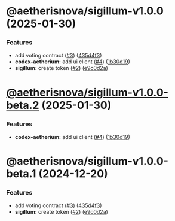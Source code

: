 # @aetherisnova/sigillum-v1.0.0 (2025-01-30)


### Features

* add voting contract ([#3](https://github.com/aetheris-nova/regimen-contractus/issues/3)) ([435d4f3](https://github.com/aetheris-nova/regimen-contractus/commit/435d4f3ce1fb51cb92f1bebda91386fd0ca1151c))
* **codex-aetherium:** add ui client ([#4](https://github.com/aetheris-nova/regimen-contractus/issues/4)) ([1b30d19](https://github.com/aetheris-nova/regimen-contractus/commit/1b30d1940baad1fb9d0d908cafad96c723af32f5))
* **sigillum:** create token ([#2](https://github.com/aetheris-nova/regimen-contractus/issues/2)) ([e9c0d2a](https://github.com/aetheris-nova/regimen-contractus/commit/e9c0d2a5284933e952561054b4c0498ee631d804))

# [@aetherisnova/sigillum-v1.0.0-beta.2](https://github.com/aetheris-nova/regimen-contractus/compare/@aetherisnova/sigillum-v1.0.0-beta.1...@aetherisnova/sigillum-v1.0.0-beta.2) (2025-01-30)


### Features

* **codex-aetherium:** add ui client ([#4](https://github.com/aetheris-nova/regimen-contractus/issues/4)) ([1b30d19](https://github.com/aetheris-nova/regimen-contractus/commit/1b30d1940baad1fb9d0d908cafad96c723af32f5))

# @aetherisnova/sigillum-v1.0.0-beta.1 (2024-12-20)


### Features

* add voting contract ([#3](https://github.com/aetheris-nova/regimen-contractus/issues/3)) ([435d4f3](https://github.com/aetheris-nova/regimen-contractus/commit/435d4f3ce1fb51cb92f1bebda91386fd0ca1151c))
* **sigillum:** create token ([#2](https://github.com/aetheris-nova/regimen-contractus/issues/2)) ([e9c0d2a](https://github.com/aetheris-nova/regimen-contractus/commit/e9c0d2a5284933e952561054b4c0498ee631d804))
